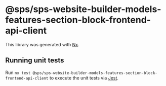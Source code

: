 # @sps/sps-website-builder-models-features-section-block-frontend-api-client

This library was generated with [Nx](https://nx.dev).

## Running unit tests

Run `nx test @sps/sps-website-builder-models-features-section-block-frontend-api-client` to execute the unit tests via [Jest](https://jestjs.io).
